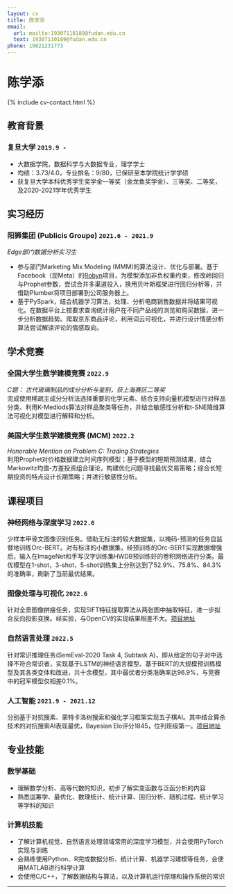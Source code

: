 ```yaml
---
layout: cv
title: 陈学添
email:
  url: mailto:19307110189@fudan.edu.cn
  text: 19307110189@fudan.edu.cn
phone: 19821231773
---
```


# **陈学添**

<!--
include contact information from the front matter
Supported arguments:
    - homepage: url, text
    - phone
    - email
-->

{% include cv-contact.html %}

## 教育背景

### **复旦大学** `2019.9 - `

- 大数据学院，数据科学与大数据专业，理学学士
- 均绩：3.73/4.0，专业排名：9/80，已保研至本学院统计学学硕
- 获复旦大学本科优秀学生奖学金一等奖（金龙鱼奖学金）、三等奖、二等奖，及2020-2021学年优秀学生


## 实习经历

### **阳狮集团 (Publicis Groupe)** `2021.6 - 2021.9 `
_Edge部门数据分析实习生_<br>
- 参与部门Marketing Mix Modeling (MMM)的算法设计、优化与部署。基于Facebook（现Meta）的[Robyn](https://facebookexperimental.github.io/Robyn/)项目，为模型添加非负权重约束，修改岭回归与Prophet参数，尝试合并多渠道投入，换用贝叶斯框架进行回归分析等，并借助Plumber将项目部署到公司服务器上。
- 基于PySpark，结合机器学习算法，处理、分析电商销售数据并将结果可视化。在数据平台上按要求查询统计用户在不同产品线的浏览和购买数据，进一步分析数据趋势。爬取京东商品评论，利用词云可视化，并进行设计情感分析算法尝试解读评论的情感取向。


## 学术竞赛

### **全国大学生数学建模竞赛** `2022.9 `
_C题： 古代玻璃制品的成分分析与鉴别，获上海赛区二等奖_<br>
完成使用稀疏主成分分析法选择重要的化学元素、结合支持向量机模型进行对样品分类、利用K-Mediods算法对样品聚类等任务，并结合敏感性分析和t-SNE降维算法可视化对模型进行解释和分析。

### **美国大学生数学建模竞赛 (MCM)** `2022.2 `
_Honorable Mention on Problem C: Trading Strategies_<br>
利用Prophet对价格数据建立时间序列模型；基于模型的短期预测结果，结合Markowitz均值-方差投资组合理论，构建优化问题寻找最优交易策略；综合长短期投资的特点设计长期策略；并进行敏感性分析。


## 课程项目

### **神经网络与深度学习** `2022.6 `
少样本甲骨文图像识别任务。借助无标注的较大数据集，以掩码-预测的任务自监督地训练Orc-BERT。对有标注的小数据集，经预训练的Orc-BERT实现数据增强后，输入在ImageNet和手写汉字训练集HWDB预训练好的卷积网络进行分类。最优模型在1-shot，3-shot，5-shot训练集上分别达到了52.9%、75.8%、84.3%的准确率，刷新了当前最优结果。

### **图像处理与可视化** `2022.6 `
针对全景图像拼接任务，实现SIFT特征提取算法从两张图中抽取特征，进一步拟合反向投影变换。经实验，与OpenCV的实现结果相差不大。[项目地址](https://gitee.com/Hu-Icarus/image-process)

### **自然语言处理** `2022.5 `
针对常识推理任务(SemEval-2020 Task 4, Subtask A)，即从给定的句子对中选择不符合常识者，实现基于LSTM的神经语言模型、基于BERT的大规模预训练模型及其各类变体和改进，共十余模型，其中最优者分类准确率达96.9%，与竞赛中的冠军模型仅相差0.1%。

### **人工智能** `2021.9 - 2021.12 `
分别基于对抗搜素、蒙特卡洛树搜索和强化学习框架实现五子棋AI。其中结合算杀技术的对抗搜索AI表现最优，Bayesian Elo评分1845，位列班级第一。[项目地址](https://github.com/Darkroom-Godot/DATA130008.01-Group-Project-Gomoku) 


## 专业技能

### **数学基础**
- 理解数学分析、高等代数的知识，初步了解实变函数与泛函分析的内容
- 熟悉运筹学、最优化、数理统计、统计计算、回归分析、随机过程、统计学习等学科的知识

### **计算机技能**
- 了解计算机视觉、自然语言处理领域常用的深度学习模型，并会使用PyTorch实现与训练
- 会熟练使用Python、R完成数据分析、统计计算、机器学习建模等任务，会使用MATLAB进行科学计算
- 会使用C/C++，了解数据结构与算法，以及计算机运行原理和操作系统的常识

---


<!-- ### Footer -->
